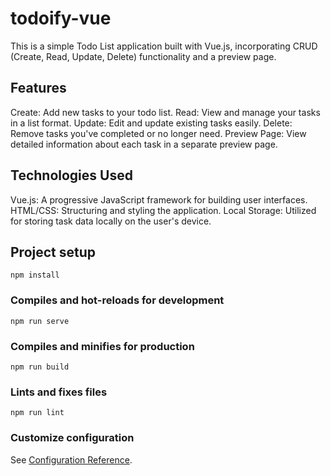 # todoify-vue
This is a simple Todo List application built with Vue.js, incorporating CRUD (Create, Read, Update, Delete) functionality and a preview page.

## Features

Create: Add new tasks to your todo list.
Read: View and manage your tasks in a list format.
Update: Edit and update existing tasks easily.
Delete: Remove tasks you've completed or no longer need.
Preview Page: View detailed information about each task in a separate preview page.

## Technologies Used
Vue.js: A progressive JavaScript framework for building user interfaces.
HTML/CSS: Structuring and styling the application.
Local Storage: Utilized for storing task data locally on the user's device.


## Project setup
```
npm install
```

### Compiles and hot-reloads for development
```
npm run serve
```

### Compiles and minifies for production
```
npm run build
```

### Lints and fixes files
```
npm run lint
```

### Customize configuration
See [Configuration Reference](https://cli.vuejs.org/config/).
